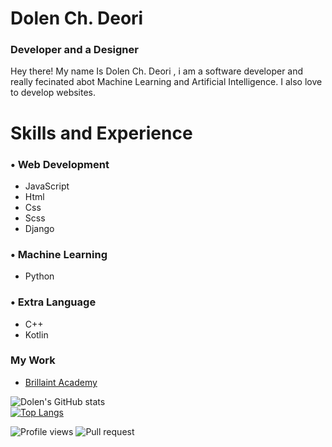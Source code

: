 # Dolen Ch. Deori
### Developer and a Designer

Hey there! My name Is Dolen Ch. Deori , i am a software developer and really fecinated abot Machine Learning and Artificial Intelligence.
I also love to develop websites.

# Skills and Experience
### • Web Development
* JavaScript 
* Html
* Css
* Scss
* Django

### • Machine Learning
* Python

### • Extra Language
* C++
* Kotlin

### My Work
* [Brillaint Academy](http://www.brilliantacademy.website/)

![Dolen's GitHub stats](https://github-readme-stats.vercel.app/api?username=DolenDeori&show_icons=true&theme=radical) <br>
[![Top Langs](https://github-readme-stats.vercel.app/api/top-langs/?username=DolenDeori&layout=compact)](https://github.com/DolenDeori/github-readme-stats)




![Profile views](https://gpvc.arturio.dev/DolenDeori)
![Pull request](https://img.shields.io/github/issues-pr/DolenDeori/github-readme-stats?color=0088ff)
